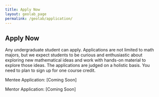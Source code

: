 ```yaml
---
title: Apply Now 
layout: geolab_page
permalink: /geolab/application/
---
```


<h2 class="mb-3">Apply Now</h2>

Any undergraduate student can apply. Applications are not limited to math majors, but we expect students to be curious and enthusiastic about exploring new mathematical ideas and work with hands-on material to explore those ideas. The applications are judged on a holistic basis. You need to plan to sign up for one course credit.

Mentee Application: [Coming Soon]

Mentor Application: [Coming Soon]
